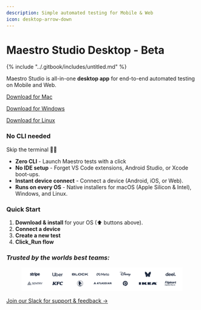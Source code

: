 ```yaml
---
description: Simple automated testing for Mobile & Web
icon: desktop-arrow-down
---
```


# Maestro Studio Desktop - Beta

{% include "../.gitbook/includes/untitled.md" %}

Maestro Studio is all-in-one **desktop app** for end-to-end automated testing on Mobile and Web.

<a href="https://github.com/mobile-dev-inc/maestro-studio/releases/download/v0.4.2/Maestro-Studio-mac-universal-0.4.2.dmg" class="button primary">Download for Mac</a>

<a href="https://github.com/mobile-dev-inc/maestro-studio/releases/download/v0.4.2/win-Maestro-Studio-x64-0.4.2-setup.exe" class="button primary">Download for Windows</a>

<a href="https://github.com/mobile-dev-inc/maestro-studio/releases/download/v0.4.2/linux-Maestro-Studio-x86_64-0.4.2.AppImage" class="button primary">Download for Linux</a>

### No CLI needed <a href="#b415" id="b415"></a>

Skip the terminal 🙅‍♂️

* **Zero CLI** - Launch Maestro tests with a click
* **No IDE setup** - Forget VS Code extensions, Android Studio, or Xcode boot-ups.
* **Instant device connect** - Connect a device (Android, iOS, or Web).
* **Runs on every OS** - Native installers for macOS (Apple Silicon & Intel), Windows, and Linux.&#x20;

### Quick Start <a href="#id-2508" id="id-2508"></a>

1. **Download & install** for your OS (⬆ buttons above).
2. **Connect a device**&#x20;
3. **Create a new test**
4. **Click\_Run flow**

### _Trusted by the worlds best teams:_

<figure><picture><source srcset="../.gitbook/assets/Untitled design (1).png" media="(prefers-color-scheme: dark)"><img src="../.gitbook/assets/Screenshot 2025-06-16 at 12.18.54 - Editado.png" alt=""></picture><figcaption></figcaption></figure>

<a href="https://mobile-dev-inc.slack.com/archives/C08M8B56HR8" class="button primary">Join our Slack for support &#x26; feedback →</a>
